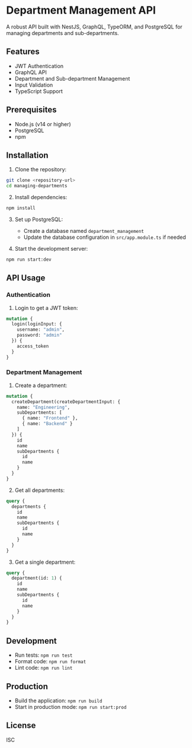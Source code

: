 # Department Management API

A robust API built with NestJS, GraphQL, TypeORM, and PostgreSQL for managing departments and sub-departments.

## Features

- JWT Authentication
- GraphQL API
- Department and Sub-department Management
- Input Validation
- TypeScript Support

## Prerequisites

- Node.js (v14 or higher)
- PostgreSQL
- npm

## Installation

1. Clone the repository:
```bash
git clone <repository-url>
cd managing-departments
```

2. Install dependencies:
```bash
npm install
```

3. Set up PostgreSQL:
   - Create a database named `department_management`
   - Update the database configuration in `src/app.module.ts` if needed

4. Start the development server:
```bash
npm run start:dev
```

## API Usage

### Authentication

1. Login to get a JWT token:
```graphql
mutation {
  login(loginInput: {
    username: "admin",
    password: "admin"
  }) {
    access_token
  }
}
```

### Department Management

1. Create a department:
```graphql
mutation {
  createDepartment(createDepartmentInput: {
    name: "Engineering",
    subDepartments: [
      { name: "Frontend" },
      { name: "Backend" }
    ]
  }) {
    id
    name
    subDepartments {
      id
      name
    }
  }
}
```

2. Get all departments:
```graphql
query {
  departments {
    id
    name
    subDepartments {
      id
      name
    }
  }
}
```

3. Get a single department:
```graphql
query {
  department(id: 1) {
    id
    name
    subDepartments {
      id
      name
    }
  }
}
```

## Development

- Run tests: `npm run test`
- Format code: `npm run format`
- Lint code: `npm run lint`

## Production

- Build the application: `npm run build`
- Start in production mode: `npm run start:prod`

## License

ISC 